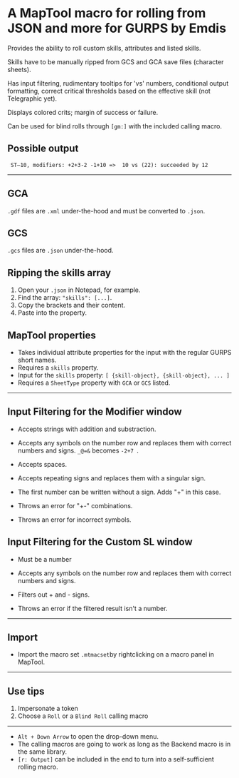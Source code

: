 # A MapTool macro for rolling from JSON and more for GURPS by Emdis

Provides the ability to roll custom skills, attributes and listed skills. 

Skills have to be manually ripped from GCS and GCA save files (character sheets). 

Has input filtering, rudimentary tooltips for 'vs' numbers, conditional output formatting, correct critical thresholds based on the effective skill (not Telegraphic yet).

Displays colored crits; margin of success or failure.

Can be used for blind rolls through ` [gm:] ` with the included calling macro.

## Possible output
` ST⁠–10, modifiers: +2+3-2 -1+10 =>  10 vs (22): succeeded by 12 `
***
## GCA

`.gdf` files are `.xml` under-the-hood and must be converted to `.json`.

## GCS

`.gcs` files are `.json` under-the-hood.

## Ripping the skills array

1. Open your `.json` in Notepad, for example.
2. Find the array:
	` "skills": [...] `.
3. Copy the brackets and their content.
4. Paste into the property.

## MapTool properties

- Takes individual attribute properties for the input with the regular GURPS short names.
- Requires a ` skills ` property.
- Input for the ` skills ` property: 
	` [ {skill-object}, {skill-object}, ... ] `
- Requires a ` SheetType ` property with ` GCA ` or ` GCS ` listed.

***

## Input Filtering for the Modifier window

- Accepts strings with addition and substraction.
- Accepts any symbols on the number row and replaces them with correct numbers and signs.
` _@=& ` becomes `-2+7 `.
- Accepts spaces.
- Accepts repeating signs and replaces them with a singular sign.
- The first number can be written without a sign. Adds "+" in this case.

- Throws an error for "+-" combinations.
- Throws an error for incorrect symbols.

## Input Filtering for the Custom SL window

- Must be a number
- Accepts any symbols on the number row and replaces them with correct numbers and signs.
- Filters out + and - signs.

- Throws an error if the filtered result isn't a number.

***

## Import

- Import the macro set ` .mtmacset `by rightclicking on a macro panel in MapTool.

***
## Use tips

1. Impersonate a token
2. Choose a `Roll` or a `Blind Roll` calling macro
***
- ` Alt + Down Arrow ` to open the drop-down menu.
- The calling macros are going to work as long as the Backend macro is in the same library.
- ` [r: Output] ` can be included in the end to turn into a self-sufficient rolling macro.
